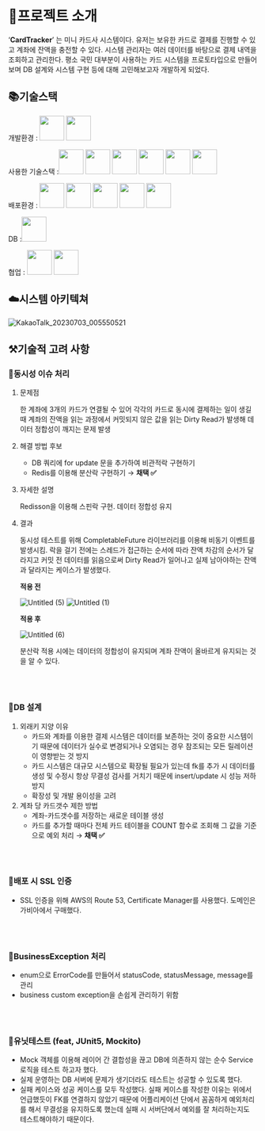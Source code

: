 # 🎯프로젝트 소개

‘**CardTracker**’ 는 미니 카드사 시스템이다. 
유저는 보유한 카드로 결제를 진행할 수 있고 계좌에 잔액을 충전할 수 있다. 시스템 관리자는 여러 데이터를 바탕으로 결제 내역을 조회하고 관리한다. 
평소 국민 대부분이 사용하는 카드 시스템을 프로토타입으로 만들어보며 DB 설계와 시스템 구현 등에 대해 고민해보고자 개발하게 되었다.

## 📚기술스택

개발환경 : <img src="https://c8.alamy.com/zooms/9/a307ca0132c0446eb79a4abebcffd901/ph8262.jpg" height="50px">
<img src="https://encrypted-tbn0.gstatic.com/images?q=tbn:ANd9GcS2hdDmVLdRKwnPkPLPTLR88XgFPTz3CQkNeA&usqp=CAU" height="50px">


사용한 기술스택 :<img src="https://encrypted-tbn0.gstatic.com/images?q=tbn:ANd9GcQSvulUF7KX4JzUa9BtsqiuKdTRPwbjLit3PA&usqp=CAU" height="50px"> 
<img src="https://images.velog.io/images/co_der/post/6e06267d-ef83-448e-a7db-191c9a3ea981/Apache-maven.jpg" height="50px">
<img src="https://velog.velcdn.com/images/suyyeon/post/b5f4087d-ef66-43e7-82f6-94ec53674453/image.png" height="50px">
<img src="https://upload.wikimedia.org/wikipedia/commons/d/d5/CSS3_logo_and_wordmark.svg" height="50px">
<img src="https://images.velog.io/images/reveloper-1311/post/0b1dbd85-4a78-4d50-9923-e1113eb279c1/JS.png" height="50px">
<img src="https://www.earlysoft.co.kr/wp-content/uploads/2019/05/bootstrap-tutorial.png" height="50px">


배포환경 : 
<img src="https://a0.awsstatic.com/libra-css/images/logos/aws_logo_smile_1200x630.png" height="50px">
<img src="https://i0.wp.com/bespin-wordpress-bucket.s3.ap-northeast-2.amazonaws.com/wp-content/uploads/2022/01/image.png?resize=410%2C449&ssl=1" height="50px">
<img src="https://lh3.googleusercontent.com/4Quj4qB7UEu3FQu6fsRXzY5M1Kr8vXqUj1JUQIh5ZyCE3B70lClHHvNXbDyog-39Ce8ib8AGi26PITD9Kk8SO1fKQ_1Dal1Sqd-swunWGjzYz2vaR81X48XdqExCiw0r8mTOO-Hv" height="50px">
<img src="https://www.yamamanx.com/wp-content/uploads/2020/06/acm-icon.png" height="50px">
<img src="https://inceptivetechnologies.com/wp-content/uploads/2022/09/amazon-rds.png" height="50px">


DB :<img src="https://i0.wp.com/thinkground.studio/wp-content/uploads/2019/04/190419_MySQL-Logo.png?resize=363%2C224" height="50px">


협업 : <img src="https://github.githubassets.com/images/modules/logos_page/GitHub-Mark.png" height="50px">
<img src="https://play-lh.googleusercontent.com/ht8BdWPiUAsAeVx9SKVtFOX774DgRNYov896FM-fgYVPBvzze6_KgM2nRhO1OUQbVY8=w600-h300-pc0xffffff-pd" height="50px">

## ☁️시스템 아키텍쳐


![KakaoTalk_20230703_005550521](https://github.com/CardSystem/Server/assets/86733856/fc913133-0ee9-48e5-9d00-86fd04a55660)



## ⚒️기술적 고려 사항

### 🔨동시성 이슈 처리

1. 문제점
    
    한 계좌에 3개의 카드가 연결될 수 있어 각각의 카드로 동시에 결제하는 일이 생길 때 계좌의 잔액을 읽는 과정에서 커밋되지 않은 값을 읽는 Dirty Read가 발생해 데이터 정합성이 깨지는 문제 발생
    
2. 해결 방법 후보
    - DB 쿼리에 for update 문을 추가하여 비관적락 구현하기
    - Redis를 이용해 분산락 구현하기 → **채택 ✅**
3. 자세한 설명
    
    Redisson을 이용해 스핀락 구현. 데이터 정합성 유지
    

    
5. 결과
    
    동시성 테스트를 위해 CompletableFuture 라이브러리를 이용해 비동기 이벤트를 발생시킴. 락을 걸기 전에는 스레드가 접근하는 순서에 따라 잔액 차감의 순서가 달라지고 커밋 전 데이터를 읽음으로써 Dirty Read가 일어나고 실제 남아야하는 잔액과 달라지는 케이스가 발생했다.
    
    **적용 전**
   
    ![Untitled (5)](https://github.com/CardSystem/Server/assets/86733856/6c15b832-323d-4554-a5a0-543e460d1042)
![Untitled (1)](https://github.com/CardSystem/Server/assets/86733856/5d519c73-adb1-4ac8-b79b-e5f3f313f3bc)

    **적용 후**

   ![Untitled (6)](https://github.com/CardSystem/Server/assets/86733856/e795eb69-a8ab-415d-8201-05897198e6ad)

    분산락 적용 시에는 데이터의 정합성이 유지되며 계좌 잔액이 올바르게 유지되는 것을 알 수 있다.

    
<br><br>
### 🔨DB 설계

1. 외래키 지양 이유
    - 카드와 계좌를 이용한 결제 시스템은 데이터를 보존하는 것이 중요한 시스템이기 때문에 데이터가 실수로 변경되거나 오염되는 경우 참조되는 모든 릴레이션이 영향받는 것 방지
    - 카드 시스템은 대규모 시스템으로 확장될 필요가 있는데 fk를 추가 시 데이터를 생성 및 수정시 항상 무결성 검사를 거치기 때문에 insert/update 시 성능 저하 방지
    -  확장성 및 개발 용이성을 고려
2. 계좌 당 카드갯수 제한 방법
    - 계좌-카드갯수를 저장하는 새로운 테이블 생성
    - 카드를 추가할 때마다 전체 카드 테이블을 COUNT 함수로 조회해 그 값을 기준으로 예외 처리 → **채택 ✅**


<br><br>
### 🔨배포 시 SSL 인증

- SSL 인증을 위해 AWS의 Route 53, Certificate Manager를 사용했다. 도메인은 가비아에서 구매했다.


<br><br>
### 🔨BusinessException 처리

- enum으로 ErrorCode를 만들어서 statusCode, statusMessage, message를 관리
- business custom exception을 손쉽게 관리하기 위함


<br><br>
### 🔨유닛테스트 (feat, JUnit5, Mockito)

- Mock 객체를 이용해 레이어 간 결합성을 끊고 DB에 의존하지 않는 순수 Service 로직을 테스트 하고자 했다.
- 실제 운영하는 DB 서버에 문제가 생기더라도 테스트는 성공할 수 있도록 했다.
- 실패 케이스와 성공 케이스를 모두 작성했다. 실패 케이스를 작성한 이유는 위에서 언급했듯이 FK를 연결하지 않았기 때문에 어플리케이션 단에서 꼼꼼하게 예외처리를 해서 무결성을 유지하도록 했는데 실패 시 서버단에서 예외를 잘 처리하는지도 테스트해야하기 때문이다.
